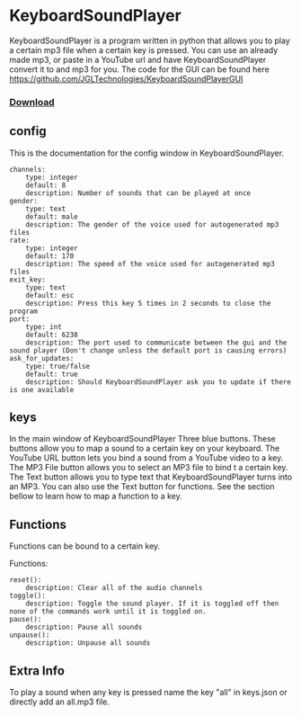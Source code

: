 # KeyboardSoundPlayer

KeyboardSoundPlayer is a program written in python that allows you to play a certain mp3 file when a certain key is
pressed. You can use an already made mp3, or paste in a YouTube url and have KeyboardSoundPlayer convert it to and mp3 for you.
The code for the GUI can be found here https://github.com/JGLTechnologies/KeyboardSoundPlayerGUI

### <a href="https://jgltechnologies.com/KeyboardSoundPlayer/download">Download</a>

## config

This is the documentation for the config window in KeyboardSoundPlayer.

    channels:
        type: integer
        default: 8
        description: Number of sounds that can be played at once
    gender:
        type: text
        default: male
        description: The gender of the voice used for autogenerated mp3 files
    rate:
        type: integer
        default: 170
        description: The speed of the voice used for autogenerated mp3 files
    exit_key:
        type: text
        default: esc
        description: Press this key 5 times in 2 seconds to close the program
    port:
        type: int
        default: 6238
        description: The port used to communicate between the gui and the sound player (Don't change unless the default port is causing errors) 
    ask_for_updates:
        type: true/false
        default: true
        description: Should KeyboardSoundPlayer ask you to update if there is one available

## keys

In the main window of KeyboardSoundPlayer Three blue buttons. These buttons allow you to map a sound to a certain key on your keyboard.
The YouTube URL button lets you bind a sound from a YouTube video to a key. The MP3 File button allows you to select an MP3 file to bind t a certain key.
The Text button allows you to type text that KeyboardSoundPlayer turns into an MP3. You can also use the Text button for functions.
See the section bellow to learn how to map a function to a key.

## Functions

Functions can be bound to a certain key.

Functions:

    reset():
        description: Clear all of the audio channels
    toggle():
        description: Toggle the sound player. If it is toggled off then none of the commands work until it is toggled on.
    pause():
        description: Pause all sounds
    unpause():
        description: Unpause all sounds

## Extra Info

To play a sound when any key is pressed name the key "all" in keys.json or directly add an all.mp3 file.
    
